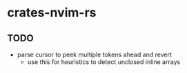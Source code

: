 # crates-nvim-rs

## TODO
- parse cursor to peek multiple tokens ahead and revert
    - use this for heuristics to detect unclosed inline arrays
